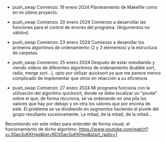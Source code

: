 - push_swap Comienzo: 19 enero 2024
Planteamiento de Makefile como en mi último proyecto.

- push_swap Comienzo: 20 enero 2024
Comienzo a desarrollar las funciones para el control de errores del programa. (Argumentos no válidos)

- push_swap Comienzo: 23 enero 2024
Comienzo a desarollar los primeros algoritmos de ordenamiento (2 y 3 elementos) y la estructura de carpetas.

- push_swap Comienzo: 25 enero 2024
Después de estar estudiando y viendo vídeos de diferentes algoritmos de ordenamiento (bubble sort, radix, merge sort...), opto por utilizar quicksort ya que me parece menos complicado de implementar que otros en relacción a su eficiencia

- push_swap Comienzo: 27 enero 2024
Mi programa funciona con la utilización del algoritmo quicksort, donde se debe localizar un "pivote" sobre el que, de forma recursiva, se  va ordenando en una pila los valores que hay por debajo y en otra los valores que por encima de este. El problema se va dividiendo en segmentos haciendo el pivote del grupo resultante sucesivamente.
La mitad, de la mitad, de la mitad...

Recomiendo ver este vídeo para entender de forma visual, el funcionamiento de dicho algoritmo.
https://www.youtube.com/watch?v=3San3uKKHgg&list=RD3San3uKKHgg&start_radio=1




